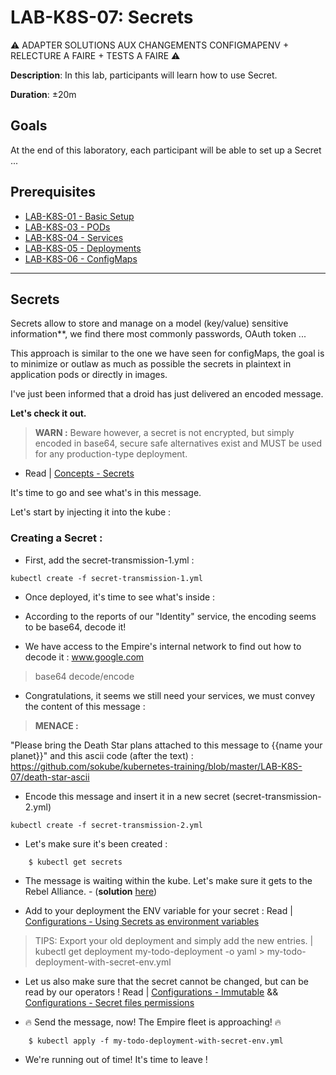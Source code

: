 # LAB-K8S-07: Secrets


:warning: ADAPTER SOLUTIONS AUX CHANGEMENTS CONFIGMAPENV + RELECTURE A FAIRE + TESTS A FAIRE :warning:

**Description**: In this lab, participants will learn how to use Secret.

**Duration**: ±20m

## Goals
At the end of this laboratory, each participant will be able to set up a Secret ...

## Prerequisites
 - [LAB-K8S-01 - Basic Setup](../LAB-K8S-01/README.MD)
 - [LAB-K8S-03 - PODs](../LAB-K8S-03/README.MD)
 - [LAB-K8S-04 - Services](../LAB-K8S-04/README.MD)
 - [LAB-K8S-05 - Deployments](../LAB-K8S-05/README.MD)
 - [LAB-K8S-06 - ConfigMaps](../LAB-K8S-06/README.MD)

---
## Secrets

Secrets allow to store and manage on a model (key/value) sensitive information**, we find there most commonly passwords, OAuth token ... 

This approach is similar to the one we have seen for configMaps, the goal is to minimize or outlaw as much as possible the secrets in plaintext in application pods or directly in images.

I've just been informed that a droid has just delivered an encoded message. 

**Let's check it out.** 

>**WARN :** Beware however, a secret is not encrypted, but simply encoded in base64, secure safe alternatives exist and MUST be used for any production-type deployment. 

 - Read | [Concepts - Secrets](https://kubernetes.io/docs/concepts/configuration/secret/)
 
It's time to go and see what's in this message.

Let's start by injecting it into the kube :

### Creating a Secret :

- First, add the secret-transmission-1.yml :
``` shell
kubectl create -f secret-transmission-1.yml
```
- Once deployed, it's time to see what's inside :

- According to the reports of our "Identity" service, the encoding seems to be base64, decode it!

- We have access to the Empire's internal network to find out how to decode it :
www.google.com

> base64 decode/encode

- Congratulations, it seems we still need your services, we must convey the content of this message :

> **MENACE :** 

"Please bring the Death Star plans attached to this message to {{name your planet}}" and this ascii code (after the text) : https://github.com/sokube/kubernetes-training/blob/master/LAB-K8S-07/death-star-ascii

- Encode this message and insert it in a new secret (secret-transmission-2.yml)

``` shell
kubectl create -f secret-transmission-2.yml
```

- Let's make sure it's been created :

``` shell
    $ kubectl get secrets
```  

- The message is waiting within the kube. Let's make sure it gets to the Rebel Alliance. - (**solution**  [here](https://github.com/sokube/kubernetes-training/blob/master/LAB-K8S-07/solutions/01-simple-todo-pod-deployment-secret-env.yml)) 

- Add to your deployment the ENV variable for your secret :  Read | [Configurations - Using Secrets as environment variables](https://kubernetes.io/docs/concepts/configuration/secret/#using-secrets-as-environment-variables)

> TIPS: Export your old deployment and simply add the new entries. | kubectl get deployment my-todo-deployment -o yaml > my-todo-deployment-with-secret-env.yml

- Let us also make sure that the secret cannot be changed, but can be read by our operators ! Read | [Configurations - Immutable](https://kubernetes.io/docs/concepts/configuration/secret/#mounted-secrets-are-updated-automatically) && [Configurations - Secret files permissions](https://kubernetes.io/docs/concepts/configuration/secret/#secret-files-permissions)

- 🔥 Send the message, now! The Empire fleet is approaching! 🔥

``` shell
    $ kubectl apply -f my-todo-deployment-with-secret-env.yml
```  

- We're running out of time! It's time to leave ! 
